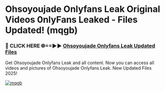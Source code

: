 # Ohsoyoujade Onlyfans Leak Original Videos 0nlyFans Leaked - Files Updated! (mqgb)

<h3>🔴 CLICK HERE 🌐==►► <a href="https://tinyurl.com/x26r9saj" rel="nofollow">Ohsoyoujade Onlyfans Leak Updated Files</a></h3>

Get Ohsoyoujade Onlyfans Leak and all content. Now you can access all videos and pictures of Ohsoyoujade Onlyfans Leak. New Updated Files 2025!

[![mqgb](https://i.imgur.com/LkgZPqh.gif)](https://tinyurl.com/x26r9saj)
